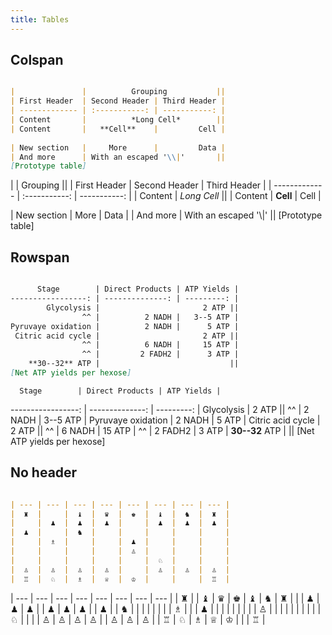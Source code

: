 ```yaml
---
title: Tables
---
```



## Colspan

```md

|               |          Grouping           ||
| First Header  | Second Header | Third Header |
| ------------- | :-----------: | -----------: |
| Content       |          *Long Cell*        ||
| Content       |   **Cell**    |         Cell |
                                              
| New section   |     More      |         Data |
| And more      | With an escaped '\\|'       ||
[Prototype table]                             

```

|               |          Grouping           ||
| First Header  | Second Header | Third Header |
| ------------- | :-----------: | -----------: |
| Content       |          *Long Cell*        ||
| Content       |   **Cell**    |         Cell |
                                              
| New section   |     More      |         Data |
| And more      | With an escaped '\\|'       ||
[Prototype table]                             


## Rowspan

```md

      Stage        | Direct Products | ATP Yields |
-----------------: | --------------: | ---------: |
        Glycolysis |                       2 ATP ||
                ^^ |          2 NADH |   3--5 ATP |
Pyruvaye oxidation |          2 NADH |      5 ATP |
 Citric acid cycle |                       2 ATP ||
                ^^ |          6 NADH |     15 ATP |
                ^^ |         2 FADH2 |      3 ATP |
    **30--32** ATP |                             ||
[Net ATP yields per hexose]

```

      Stage        | Direct Products | ATP Yields |
-----------------: | --------------: | ---------: |
        Glycolysis |                       2 ATP ||
                ^^ |          2 NADH |   3--5 ATP |
Pyruvaye oxidation |          2 NADH |      5 ATP |
 Citric acid cycle |                       2 ATP ||
                ^^ |          6 NADH |     15 ATP |
                ^^ |         2 FADH2 |      3 ATP |
    **30--32** ATP |                             ||
[Net ATP yields per hexose]


## No header

```md

| --- | --- | --- | --- | --- | --- | --- | --- |
|  ♜  |     |  ♝  |  ♛  |  ♚  |  ♝  |  ♞  |  ♜  |
|     |  ♟  |  ♟  |  ♟  |     |  ♟  |  ♟  |  ♟  |
|  ♟  |     |  ♞  |     |     |     |     |     |
|     |  ♗  |     |     |  ♟  |     |     |     |
|     |     |     |     |  ♙  |     |     |     |
|     |     |     |     |     |  ♘  |     |     |
|  ♙  |  ♙  |  ♙  |  ♙  |     |  ♙  |  ♙  |  ♙  |
|  ♖  |  ♘  |  ♗  |  ♕  |  ♔  |     |     |  ♖  |

```


| --- | --- | --- | --- | --- | --- | --- | --- |
|  ♜  |     |  ♝  |  ♛  |  ♚  |  ♝  |  ♞  |  ♜  |
|     |  ♟  |  ♟  |  ♟  |     |  ♟  |  ♟  |  ♟  |
|  ♟  |     |  ♞  |     |     |     |     |     |
|     |  ♗  |     |     |  ♟  |     |     |     |
|     |     |     |     |  ♙  |     |     |     |
|     |     |     |     |     |  ♘  |     |     |
|  ♙  |  ♙  |  ♙  |  ♙  |     |  ♙  |  ♙  |  ♙  |
|  ♖  |  ♘  |  ♗  |  ♕  |  ♔  |     |     |  ♖  |
